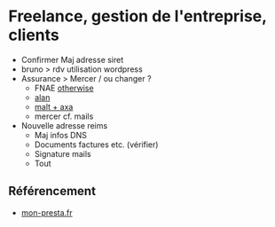 # Freelance, gestion de l'entreprise, clients

- Confirmer Maj adresse siret
- bruno > rdv utilisation wordpress
- Assurance > Mercer / ou changer ?
  - FNAE [otherwise](https://www.federation-auto-entrepreneur.fr/sites/default/files/otherwise_-_guide_des_assurances_pour_les_auto-entrepreneurs_de_la_fnae_0.pdf)
  - [alan](https://alan.com/tns) 
  - [malt + axa](https://messolutionsplus.fr/msp/S/S/S/web-insure-quote/new-quote/productId/MALT_PREV?_ga=2.257990786.968299628.1601458302-2117978627.1601458301)
  - mercer cf. mails
- Nouvelle adresse reims
  - Maj infos DNS
  - Documents factures etc. (vérifier)
  - Signature mails
  - Tout

## Référencement

- [mon-presta.fr](https://mon-presta.fr/)
